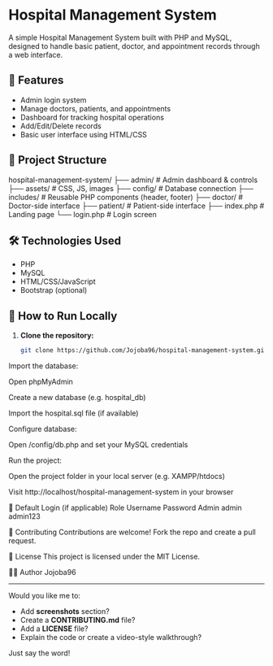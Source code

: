 # Hospital Management System

A simple Hospital Management System built with PHP and MySQL, designed to handle basic patient, doctor, and appointment records through a web interface.

## 🏥 Features

- Admin login system
- Manage doctors, patients, and appointments
- Dashboard for tracking hospital operations
- Add/Edit/Delete records
- Basic user interface using HTML/CSS

## 📂 Project Structure

hospital-management-system/
├── admin/ # Admin dashboard & controls
├── assets/ # CSS, JS, images
├── config/ # Database connection
├── includes/ # Reusable PHP components (header, footer)
├── doctor/ # Doctor-side interface
├── patient/ # Patient-side interface
├── index.php # Landing page
└── login.php # Login screen

## 🛠️ Technologies Used

- PHP
- MySQL
- HTML/CSS/JavaScript
- Bootstrap (optional)

## 🚀 How to Run Locally

1. **Clone the repository:**

   ```bash
   git clone https://github.com/Jojoba96/hospital-management-system.git
Import the database:

Open phpMyAdmin

Create a new database (e.g. hospital_db)

Import the hospital.sql file (if available)

Configure database:

Open /config/db.php and set your MySQL credentials

Run the project:

Open the project folder in your local server (e.g. XAMPP/htdocs)

Visit http://localhost/hospital-management-system in your browser

🔐 Default Login (if applicable)
Role	Username	Password
Admin	admin	admin123

🤝 Contributing
Contributions are welcome! Fork the repo and create a pull request.

📄 License
This project is licensed under the MIT License.

👨‍💻 Author
Jojoba96


---

Would you like me to:

- Add **screenshots** section?
- Create a **CONTRIBUTING.md** file?
- Add a **LICENSE** file?
- Explain the code or create a video-style walkthrough?

Just say the word!



